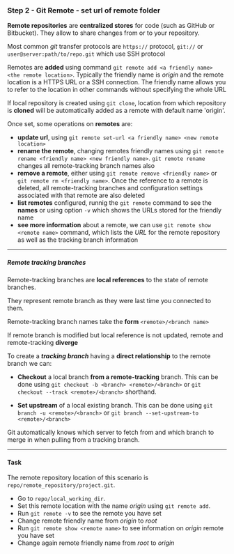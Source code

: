 ### Step 2 - Git Remote - set url of remote folder

**Remote repositories** are **centralized stores** for code (such as GitHub or Bitbucket).
They allow to share changes from or to your repository.

Most common *git* transfer protocols are `https://` protocol, `git://` or `user@server:path/to/repo.git` which use SSH protocol       

Remotes are **added** using command `git remote add <a friendly name> <the remote location>`.
Typically the friendly name is *origin* and the remote location is a HTTPS URL or a SSH connection.
The friendly name allows you to refer to the location in other commands without specifying the whole URL

If local repository is created using `git clone`, location from which repository is **cloned** will be automatically added as a remote with default name 'origin'.

Once set, some operations on **remotes** are:

- **update url**, using `git remote set-url <a friendly name> <new remote location>`
- **rename the remote**, changing remotes friendly names using `git remote rename <friendly name> <new friendly name>`.
`git remote rename` changes all remote-tracking branch names also
- **remove a remote**, either using `git remote remove <friendly name>` or `git remote rm <friendly name>`.
    Once the reference to a remote is deleted, all remote-tracking branches and configuration settings associated with that remote are also deleted
- **list remotes** configured, runnig the `git remote` command to see the **names** or using option `-v` which shows the URLs stored for the friendly name
- **see more information** about a remote, we can use `git remote show <remote name>` command, which lists the *URL* for the remote repository as well as the tracking branch information  

---

##### *Remote tracking branches*

Remote-tracking branches are **local references** to the state of remote branches.

They represent remote branch as they were last time you connected to them.

Remote-tracking branch names take the **form** `<remote>/<branch name>`

If remote branch is modified but local reference is not updated, remote and remote-tracking **diverge**

To create a ***tracking branch*** having a **direct relationship** to the remote branch we can:

- **Checkout** a local branch **from a remote-tracking** branch. This can be done using `git checkout -b <branch> <remote>/<branch>` or `git checkout --track <remote>/<branch>` shorthand.

- **Set upstream** of a local existing branch. This can be done using `git branch -u <remote>/<branch>` or `git branch --set-upstream-to <remote>/<branch>`

Git automatically knows which server to fetch from and which branch to merge in when pulling from a tracking branch.

---

#### Task

The remote repository location of this scenario is `repo/remote_repository/project.git`.
- Go to `repo/local_working_dir`.
- Set this remote location with the name *origin* using `git remote add`.
- Run `git remote -v` to see the remote you have set
- Change remote friendly name from *origin* to *root*
- Run `git remote show <remote name>` to see information on *origin* remote you have set
- Change again remote friendly name from *root* to *origin*
